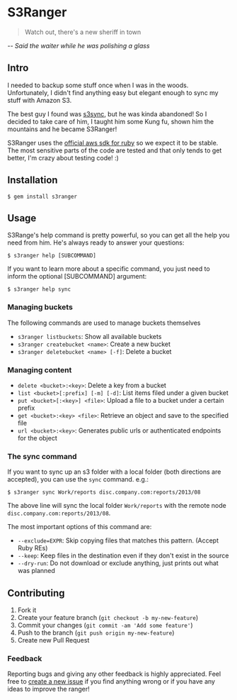 # S3Ranger

> Watch out, there's a new sheriff in town

*-- Said the waiter while he was polishing a glass*

## Intro

I needed to backup some stuff once when I was in the woods. Unfortunately, I
didn't find anything easy but elegant enough to sync my stuff with Amazon S3.

The best guy I found was [s3sync](http://s3sync.net), but he was kinda
abandoned! So I decided to take care of him, I taught him some Kung fu, shown
him the mountains and he became S3Ranger!

S3Ranger uses the [official aws sdk for ruby](https://github.com/aws/aws-sdk-ruby)
so we expect it to be stable. The most sensitive parts of the code are tested
and that only tends to get better, I'm crazy about testing code! :)

## Installation

    $ gem install s3ranger

## Usage

S3Range's help command is pretty powerful, so you can get all the help you need
from him. He's always ready to answer your questions:

    $ s3ranger help [SUBCOMMAND]

If you want to learn more about a specific command, you just need to inform
the optional [SUBCOMMAND] argument:

    $ s3ranger help sync

### Managing buckets

The following commands are used to manage buckets themselves

* `s3ranger listbuckets`: Show all available buckets
* `s3ranger createbucket <name>`: Create a new bucket
* `s3ranger deletebucket <name> [-f]`: Delete a bucket

### Managing content

* `delete <bucket>:<key>`: Delete a key from a bucket
* `list <bucket>[:prefix] [-m] [-d]`: List items filed under a given bucket
* `put <bucket>[:<key>] <file>`: Upload a file to a bucket under a certain prefix
* `get <bucket>:<key> <file>`: Retrieve an object and save to the specified file
* `url <bucket>:<key>`: Generates public urls or authenticated endpoints for the object

### The sync command

If you want to sync up an s3 folder with a local folder (both directions are
accepted), you can use the `sync` command. e.g.:

    $ s3ranger sync Work/reports disc.company.com:reports/2013/08

The above line will sync the local folder `Work/reports` with the remote node
`disc.company.com:reports/2013/08`.

The most important options of this command are:

* `--exclude=EXPR`: Skip copying files that matches this pattern. (Accept Ruby REs)
* `--keep`: Keep files in the destination even if they don't exist in the source
* `--dry-run`: Do not download or exclude anything, just prints out what was planned

## Contributing

1. Fork it
2. Create your feature branch (`git checkout -b my-new-feature`)
3. Commit your changes (`git commit -am 'Add some feature'`)
4. Push to the branch (`git push origin my-new-feature`)
5. Create new Pull Request

### Feedback

Reporting bugs and giving any other feedback is highly appreciated. Feel free
to [create a new issue](https://github.com/clarete/s3ranger/issues/new) if you
find anything wrong or if you have any ideas to improve the ranger!
